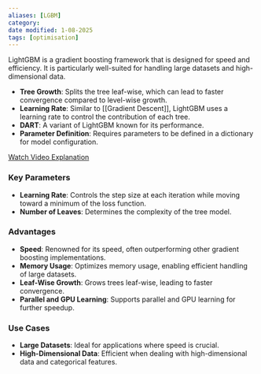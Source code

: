 ```yaml
---
aliases: [LGBM]
category:
date modified: 1-08-2025
tags: [optimisation]
---
```

LightGBM is a gradient boosting framework that is designed for speed and efficiency. It is particularly well-suited for handling large datasets and high-dimensional data.

- **Tree Growth**: Splits the tree leaf-wise, which can lead to faster convergence compared to level-wise growth.
- **Learning Rate**: Similar to [[Gradient Descent]], LightGBM uses a learning rate to control the contribution of each tree.
- **DART**: A variant of LightGBM known for its performance.
- **Parameter Definition**: Requires parameters to be defined in a dictionary for model configuration.

[Watch Video Explanation](https://www.youtube.com/watch?v=n_ZMQj09S6w)

### Key Parameters

- **Learning Rate**: Controls the step size at each iteration while moving toward a minimum of the loss function.
- **Number of Leaves**: Determines the complexity of the tree model.

### Advantages

- **Speed**: Renowned for its speed, often outperforming other gradient boosting implementations.
- **Memory Usage**: Optimizes memory usage, enabling efficient handling of large datasets.
- **Leaf-Wise Growth**: Grows trees leaf-wise, leading to faster convergence.
- **Parallel and GPU Learning**: Supports parallel and GPU learning for further speedup.

### Use Cases

- **Large Datasets**: Ideal for applications where speed is crucial.
- **High-Dimensional Data**: Efficient when dealing with high-dimensional data and categorical features.